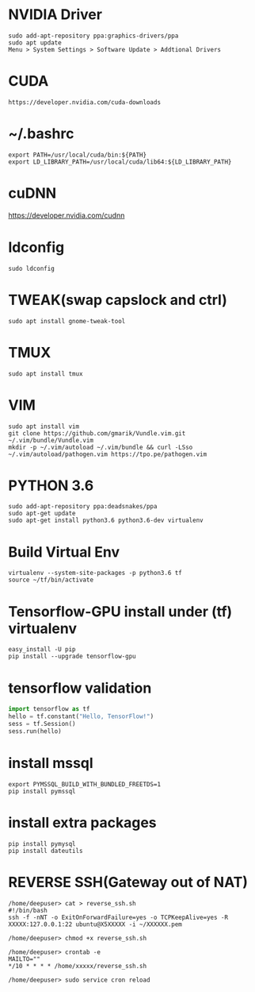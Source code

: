 

# NVIDIA Driver
```bashshell
sudo add-apt-repository ppa:graphics-drivers/ppa
sudo apt update
Menu > System Settings > Software Update > Addtional Drivers
```

# CUDA
```bashshell
https://developer.nvidia.com/cuda-downloads
```

# ~/.bashrc
```
export PATH=/usr/local/cuda/bin:${PATH}
export LD_LIBRARY_PATH=/usr/local/cuda/lib64:${LD_LIBRARY_PATH} 
```

# cuDNN
https://developer.nvidia.com/cudnn

# ldconfig
```
sudo ldconfig
```

# TWEAK(swap capslock and ctrl)
```
sudo apt install gnome-tweak-tool
```

# TMUX
```
sudo apt install tmux
```

# VIM
```
sudo apt install vim
git clone https://github.com/gmarik/Vundle.vim.git ~/.vim/bundle/Vundle.vim
mkdir -p ~/.vim/autoload ~/.vim/bundle && curl -LSso ~/.vim/autoload/pathogen.vim https://tpo.pe/pathogen.vim
```

# PYTHON 3.6
```
sudo add-apt-repository ppa:deadsnakes/ppa
sudo apt-get update
sudo apt-get install python3.6 python3.6-dev virtualenv
```

# Build Virtual Env
```
virtualenv --system-site-packages -p python3.6 tf
source ~/tf/bin/activate
```

# Tensorflow-GPU install under (tf) virtualenv
```
easy_install -U pip
pip install --upgrade tensorflow-gpu
```

# tensorflow validation
```PYTHON
import tensorflow as tf
hello = tf.constant("Hello, TensorFlow!")
sess = tf.Session()
sess.run(hello)
```

# install mssql
```
export PYMSSQL_BUILD_WITH_BUNDLED_FREETDS=1
pip install pymssql
```

# install extra packages
```
pip install pymysql
pip install dateutils
```
# REVERSE SSH(Gateway out of NAT)
```
/home/deepuser> cat > reverse_ssh.sh
#!/bin/bash
ssh -f -nNT -o ExitOnForwardFailure=yes -o TCPKeepAlive=yes -R XXXXX:127.0.0.1:22 ubuntu@X5XXXXX -i ~/XXXXXX.pem
```
```
/home/deepuser> chmod +x reverse_ssh.sh
```
```
/home/deepuser> crontab -e
MAILTO=""
*/10 * * * * /home/xxxxx/reverse_ssh.sh
```
```
/home/deepuser> sudo service cron reload
```
